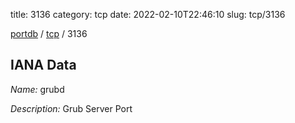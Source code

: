 title: 3136
category: tcp
date: 2022-02-10T22:46:10
slug: tcp/3136

[portdb](/) / [tcp](/category/tcp.html) / 3136


## IANA Data

_Name:_ grubd

_Description:_ Grub Server Port

